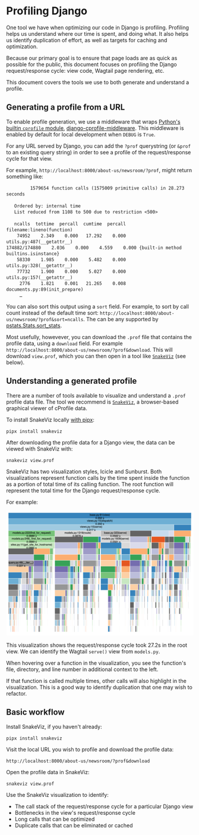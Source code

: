 # Profiling Django 

One tool we have when optimizing our code in Django is profiling. 
Profiling helps us understand where our time is spent, and doing what. 
It also helps us identify duplication of effort, 
as well as targets for caching and optimization.

Because our primary goal is 
to ensure that page loads are as quick as possible for the public, 
this document focuses on profiling the Django request/response cycle: 
view code, Wagtail page rendering, etc.

This document covers the tools we use to 
both generate and understand a profile.

## Generating a profile from a URL

To enable profile generation, 
we use a middleware that wraps 
[Python's builtin `cprofile` module](https://docs.python.org/3/library/profile.html), 
[django-cprofile-middleware](https://github.com/omarish/django-cprofile-middleware). 
This middleware is enabled by default for local development 
when `DEBUG` is `True`.

For any URL served by Django, 
you can add the `?prof` querystring 
(or `&prof` to an existing query string)
in order to see a profile of the request/response cycle for that view. 

For example, `http://localhost:8000/about-us/newsroom/?prof`, 
might return something like:

```
         1579654 function calls (1575009 primitive calls) in 28.273 seconds

   Ordered by: internal time
   List reduced from 1108 to 500 due to restriction <500>

   ncalls  tottime  percall  cumtime  percall filename:lineno(function)
    74952    2.349    0.000   17.292    0.000 utils.py:487(__getattr__)
174882/174880    2.036    0.000    4.559    0.000 {built-in method builtins.isinstance}
    58330    1.985    0.000    5.482    0.000 utils.py:328(__getattr__)
    77732    1.900    0.000    5.027    0.000 utils.py:157(__getattr__)
     2776    1.821    0.001   21.265    0.008 documents.py:89(init_prepare)
     …
```

You can also sort this output using a `sort` field. 
For example, to sort by call count instead of the default time sort: `http://localhost:8000/about-us/newsroom/?prof&sort=ncalls`. 
The can be any supported by 
[pstats.Stats.sort_stats](https://docs.python.org/3/library/profile.html#pstats.Stats.sort_stats).

Most usefully, howevever, 
you can download the `.prof` file that contains the profile data, 
using a `download` field.
For example `http://localhost:8000/about-us/newsroom/?prof&download`. 
This will download `view.prof`, which you can then open in a tool like
[`SnakeViz`](https://jiffyclub.github.io/snakeviz/) 
(see below).

## Understanding a generated profile

There are a number of tools available 
to visualize and understand a `.prof` profile data file. 
The tool we recommend is 
[`SnakeViz`](https://jiffyclub.github.io/snakeviz/),
a browser-based graphical viewer of cProfile data.

To install SnakeViz locally 
[with pipx](https://github.com/cfpb/development/blob/main/guides/pipx.md):

```shell
pipx install snakeviz
```

After downloading the profile data for a Django view, 
the data can be viewed with SnakeViz with:

```shell
snakeviz view.prof
```

SnakeViz has two visualization styles, 
Icicle and Sunburst. 
Both visualizations represent function calls by 
the time spent inside the function 
as a portion of total time of its calling function. 
The root function will represent 
the total time for the Django request/response cycle.

For example:

![Example SnakeViz Icicle view showing a class-based view call stack](img/profiling-django-snakeviz.png)

This visualization shows the request/response cycle 
took 27.2s in the root view. 
We can identify the Wagtail `serve()` view from `models.py`.

When hovering over a function in the visualization,
you see the function's file, directory, 
and line number in additional context to the left. 

If that function is called multiple times, 
other calls will also highlight in the visualization. 
This is a good way to identify duplication that one may wish to refactor.

## Basic workflow

Install SnakeViz, if you haven't already:

```shell
pipx install snakeviz
```

Visit the local URL you wish to profile and download the profile data:

```
http://localhost:8000/about-us/newsroom/?prof&download
```

Open the profile data in SnakeViz:

```shell
snakeviz view.prof
```

Use the SnakeViz visualization to identify:

- The call stack of the request/response cycle for a particular Django view
- Bottlenecks in the view's request/response cycle
- Long calls that can be optimized
- Duplicate calls that can be eliminated or cached
